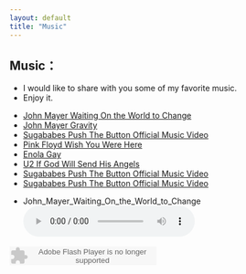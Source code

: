 ```yaml
---
layout: default
title: "Music"
---
```


## Music：

* I would like to share with you some of my favorite music.
* Enjoy it.
  
<ul>
  <li>
    <a href="my_music/John_Mayer_Waiting_On_the_World_to_Change.mp3">John Mayer Waiting On the World to Change</a>
  </li>
  <li>
    <a href="my_music/John_Mayer_Gravity.mp3">John Mayer Gravity</a>
  </li>
  <li>
    <a href="my_music/Sugababes  Push The Button Official Music Video.mp3">Sugababes  Push The Button Official Music Video</a>
  </li>
  <li>
    <a href="my_music/Pink Floyd Wish You Were Here.mp3">Pink Floyd Wish You Were Here</a>
  </li>
  <li>
    <a href="my_music/Enola Gay.mp3">Enola Gay</a>
  </li>
    <li>
    <a href="my_music/U2 If God Will Send His Angels Official Music Video.mp3">U2 If God Will Send His Angels</a>
  </li>
    <li>
    <a href="my_music/Sugababes  Push The Button Official Music Video.mp3">Sugababes  Push The Button Official Music Video</a>
  </li>
    <li>
    <a href="my_music/Sugababes  Push The Button Official Music Video.mp3">Sugababes  Push The Button Official Music Video</a>
  </li>
  <!-- Add more songs as needed -->
</ul>

* John_Mayer_Waiting_On_the_World_to_Change
   <audio controls>
    <source src="my_music/John_Mayer_Waiting_On_the_World_to_Change.mp3" type="audio/mpeg">
    Your browser does not support the audio element.
  </audio>

<embed src="http://www.xiami.com/widget/0_3515679/singlePlayer.swf" type="application/x-shockwave-flash" width="257" height="33" wmode="transparent"></embed>

